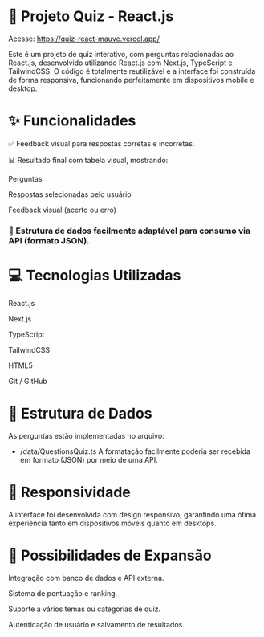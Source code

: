 # 🧠 Projeto Quiz - React.js
Acesse: https://quiz-react-mauve.vercel.app/

Este é um projeto de quiz interativo, com perguntas relacionadas ao React.js, desenvolvido utilizando React.js com Next.js, TypeScript e TailwindCSS. O código é totalmente reutilizável e a interface foi construída de forma responsiva, funcionando perfeitamente em dispositivos mobile e desktop.

# ✨ Funcionalidades
✅ Feedback visual para respostas corretas e incorretas.

📊 Resultado final com tabela visual, mostrando:

Perguntas

Respostas selecionadas pelo usuário

Feedback visual (acerto ou erro)

### 🔄 Estrutura de dados facilmente adaptável para consumo via API (formato JSON).

# 💻 Tecnologias Utilizadas
React.js

Next.js

TypeScript

TailwindCSS

HTML5

Git / GitHub

# 📁 Estrutura de Dados
As perguntas estão implementadas no arquivo:

* /data/QuestionsQuiz.ts
A formatação facilmente poderia ser recebida em formato (JSON) por meio de uma API.

# 📱 Responsividade
A interface foi desenvolvida com design responsivo, garantindo uma ótima experiência tanto em dispositivos móveis quanto em desktops.

# 🚀 Possibilidades de Expansão
Integração com banco de dados e API externa.

Sistema de pontuação e ranking.

Suporte a vários temas ou categorias de quiz.

Autenticação de usuário e salvamento de resultados.
